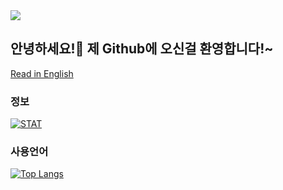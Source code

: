 
<image src="https://github.com/bluefirewolf534/bluefirewolf534/blob/master/asset/logo.gif?raw=true">
  
## 안녕하세요!👋 제 Github에 오신걸 환영합니다!~
<a href="https://github.com/bluefirewolf534/bluefirewolf534/blob/master/README.md">Read in English</a>

### 정보
[![STAT](https://github-readme-stats.vercel.app/api?username=bluefirewolf534&theme=dark)](https://github.com/bluefirewolf534)

### 사용언어
[![Top Langs](https://github-readme-stats.vercel.app/api/top-langs/?username=bluefirewolf534&langs_count=8&theme=dark)](https://github.com/bluefirewolf534)
